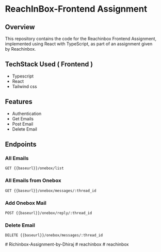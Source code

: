 # ReachInBox-Frontend Assignment

## Overview
This repository contains the code for the Reachinbox Frontend Assignment, implemented using React with TypeScript, as part of an assignment given by Reachinbox.

## TechStack Used ( Frontend )
  - Typescript
  - React
  - Tailwind css
 ## Features 
   
  - Authentication
  - Get Emails
  - Post Email
  - Delete Email


   <h2>Endpoints</h2>
   <h3>All Emails</h3>
   <pre><code>GET {{baseurl}}/onebox/list </code></pre>

   <h3>All Emails from Onebox</h3>
   <pre><code>GET {{baseurl}}/onebox/messages/:thread_id </code></pre>

   <h3>Add Onebox Mail</h3>
   <pre><code>POST {{baseurl}}/onebox/reply/:thread_id </code></pre>

   <h3>Delete Email</h3>
   <pre><code>DELETE {{baseurl}}/onebox/messages/:thread_id </code></pre>

 
   
#   R i c h i n b o x - A s s i g n m e n t - b y - D h i r a j  
 #   r e a c h i n b o x  
 #   r e a c h i n b o x  
 
